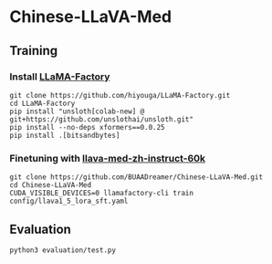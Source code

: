 # Chinese-LLaVA-Med

## Training

### Install [LLaMA-Factory](https://github.com/hiyouga/LLaMA-Factory)

```shell
git clone https://github.com/hiyouga/LLaMA-Factory.git
cd LLaMA-Factory
pip install "unsloth[colab-new] @ git+https://github.com/unslothai/unsloth.git"
pip install --no-deps xformers==0.0.25
pip install .[bitsandbytes]
```

### Finetuning with [llava-med-zh-instruct-60k](https://huggingface.co/datasets/BUAADreamer/llava-med-zh-instruct-60k)

```shell
git clone https://github.com/BUAADreamer/Chinese-LLaVA-Med.git
cd Chinese-LLaVA-Med
CUDA_VISIBLE_DEVICES=0 llamafactory-cli train config/llava1_5_lora_sft.yaml
```

## Evaluation

```shell
python3 evaluation/test.py
```

